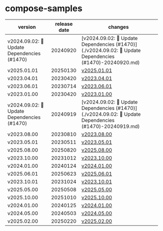 # compose-samples	


|version|release date|changes|
|---|---|---|
|v2024.09.02: 🤖 Update Dependencies (#1470)|20240920|[v2024.09.02: 🤖 Update Dependencies (#1470)](./v2024.09.02: 🤖 Update Dependencies (#1470)-20240920.md)|
|v2025.01.01|20250130|[v2025.01.01](./v2025.01.01-20250130.md)|
|v2023.04.01|20230420|[v2023.04.01](./v2023.04.01-20230420.md)|
|v2023.06.01|20230714|[v2023.06.01](./v2023.06.01-20230714.md)|
|v2023.01.00|20230420|[v2023.01.00](./v2023.01.00-20230420.md)|
|v2024.09.02: 🤖 Update Dependencies (#1470)|20240919|[v2024.09.02: 🤖 Update Dependencies (#1470)](./v2024.09.02: 🤖 Update Dependencies (#1470)-20240919.md)|
|v2023.08.00|20230810|[v2023.08.00](./v2023.08.00-20230810.md)|
|v2023.05.01|20230511|[v2023.05.01](./v2023.05.01-20230511.md)|
|v2025.08.00|20250820|[v2025.08.00](./v2025.08.00-20250820.md)|
|v2023.10.00|20231012|[v2023.10.00](./v2023.10.00-20231012.md)|
|v2024.01.00|20240124|[v2024.01.00](./v2024.01.00-20240124.md)|
|v2025.06.01|20250623|[v2025.06.01](./v2025.06.01-20250623.md)|
|v2023.10.01|20231024|[v2023.10.01](./v2023.10.01-20231024.md)|
|v2025.05.00|20250508|[v2025.05.00](./v2025.05.00-20250508.md)|
|v2025.10.00|20251010|[v2025.10.00](./v2025.10.00-20251010.md)|
|v2024.01.00|20240125|[v2024.01.00](./v2024.01.00-20240125.md)|
|v2024.05.00|20240503|[v2024.05.00](./v2024.05.00-20240503.md)|
|v2025.02.00|20250220|[v2025.02.00](./v2025.02.00-20250220.md)|
